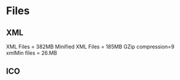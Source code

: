 # Files

## XML

XML Files = 382MB
Minified XML Files = 185MB
GZip compression=9 xmlMin files = 26.MB

## ICO

